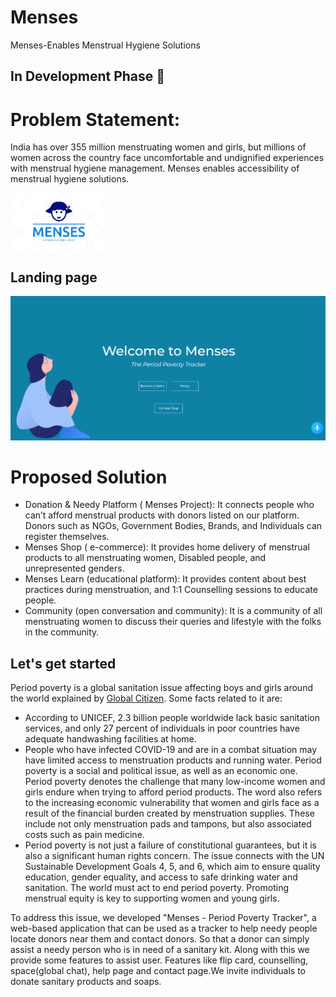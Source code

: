 # Menses
Menses-Enables Menstrual Hygiene Solutions

<h2>In Development Phase 🚀</h2>

<h1>Problem Statement: </h1>

India has over 355 million menstruating women and girls, but millions of women across the country face uncomfortable and undignified experiences with menstrual hygiene management. Menses enables accessibility of menstrual hygiene solutions.

 <img width="30%" align="center" src="./assets/menses-logo.jpg">

<h2>Landing page</h2>

 <img src="./assets/menses_logo.png">
 
<h1> Proposed Solution</h1>

- Donation & Needy Platform ( Menses Project): It connects people who can’t afford menstrual products with donors listed on our platform. Donors such as NGOs, Government Bodies, Brands, and Individuals can register themselves.
- Menses Shop ( e-commerce): It provides home delivery of menstrual products to all menstruating women, Disabled people, and unrepresented genders.
- Menses Learn (educational platform): It provides content about best practices during menstruation, and 1:1 Counselling sessions to educate people.
- Community (open conversation and community): It is a community of all menstruating women to discuss their queries and lifestyle with the folks in the community.

## Let's get started

Period poverty is a global sanitation issue affecting boys and girls around the world explained by [Global Citizen](https://www.globalcitizen.org/en/content/period-poverty-everything-you-need-to-know/). Some facts related to it are:
* According to UNICEF, 2.3 billion people worldwide lack basic sanitation services, and only 27 percent of individuals in poor countries have adequate handwashing facilities at home. 
* People who have infected COVID-19 and are in a combat situation may have limited access to menstruation products and running water. Period poverty is a social and political issue, as well as an economic one. Period poverty denotes the challenge that many low-income women and girls endure when trying to afford period products. The word also refers to the increasing economic vulnerability that women and girls face as a result of the financial burden created by menstruation supplies. These include not only menstruation pads and tampons, but also associated costs such as pain medicine.
* Period poverty is not just a failure of constitutional guarantees, but it is also a significant human rights concern. The issue connects with the UN Sustainable Development Goals 4, 5, and 6, which aim to ensure quality education, gender equality, and access to safe drinking water and sanitation.
The world must act to end period poverty. Promoting menstrual equity is key to supporting women and young girls. 

To address this issue, we developed "Menses - Period Poverty Tracker", a web-based application that can be used as a tracker to help needy people locate donors near them and contact donors. So that a donor can simply assist a needy person who is in need of a sanitary kit. Along with this we provide some features to assist user. Features like flip card, counselling, space(global chat), help page and contact page.We invite individuals to donate sanitary products and soaps. 


